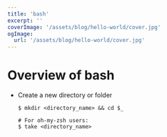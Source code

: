 ```yaml
---
title: 'bash'
excerpt: ''
coverImage: '/assets/blog/hello-world/cover.jpg'
ogImage:
  url: '/assets/blog/hello-world/cover.jpg'
---
```



# Overview of bash



- Create a new directory or folder
  ```shell
  $ mkdir <directory_name> && cd $_

  # For oh-my-zsh users:
  $ take <directory_name>
  ```